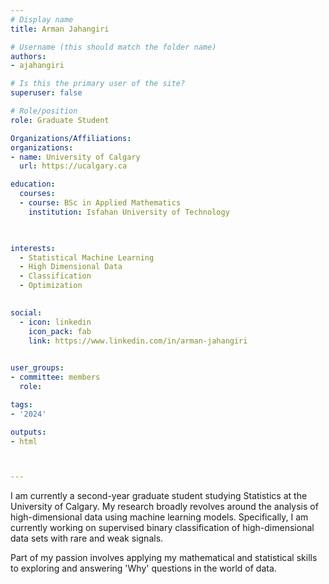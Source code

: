 ```yaml
---
# Display name
title: Arman Jahangiri

# Username (this should match the folder name)
authors:
- ajahangiri

# Is this the primary user of the site?
superuser: false

# Role/position
role: Graduate Student

Organizations/Affiliations:
organizations:
- name: University of Calgary
  url: https://ucalgary.ca

education:
  courses:
  - course: BSc in Applied Mathematics
    institution: Isfahan University of Technology
  


interests:
  - Statistical Machine Learning
  - High Dimensional Data
  - Classification
  - Optimization
  

social:
  - icon: linkedin
    icon_pack: fab
    link: https://www.linkedin.com/in/arman-jahangiri
   

user_groups:
- committee: members
  role: 

tags:
- '2024'

outputs:
- html



---
```


I am currently a second-year graduate student studying Statistics at the University of Calgary. My research broadly revolves around the analysis of high-dimensional data using machine learning models. Specifically, I am currently working on supervised binary classification of high-dimensional data sets with rare and weak signals.

Part of my passion involves applying my mathematical and statistical skills to exploring and answering 'Why' questions in the world of data.
